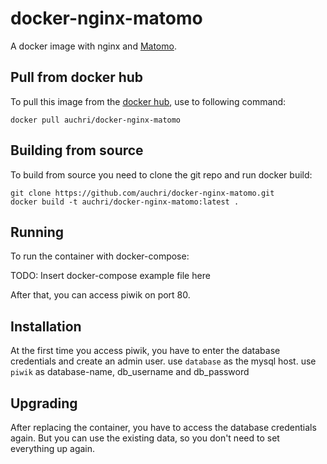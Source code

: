 # docker-nginx-matomo
A docker image with nginx and [Matomo](https://matomo.org/).

## Pull from docker hub

To pull this image from the [docker hub](https://hub.docker.com/r/auchri/docker-nginx-matomo/), use to following command:

`docker pull auchri/docker-nginx-matomo`

## Building from source

To build from source you need to clone the git repo and run docker build:

```
git clone https://github.com/auchri/docker-nginx-matomo.git
docker build -t auchri/docker-nginx-matomo:latest .
```

## Running

To run the container with docker-compose:

TODO: Insert docker-compose example file here

After that, you can access piwik on port 80.

## Installation

At the first time you access piwik, you have to enter the database credentials and create an admin user.
use `database` as the mysql host.
use `piwik` as database-name, db_username and db_password

## Upgrading

After replacing the container, you have to access the database credentials again. But you can use the existing data, so you don't need to set everything up again.
